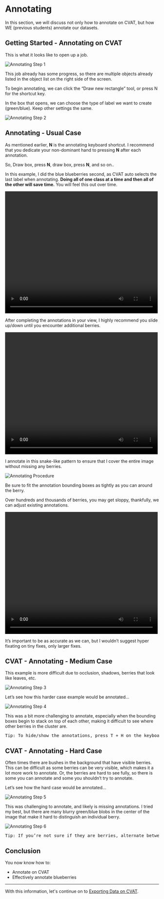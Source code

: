 # Annotating

In this section, we will discuss not only how to annotate on CVAT, but how WE (previous students) annotate our datasets.


## Getting Started - Annotating on CVAT

This is what it looks like to open up a job.

![Annotating Step 1](../../images/cvat/annotating/cvat-annotating1.png)

This job already has some progress, so there are multiple objects already listed in the object list on the right side of the screen.

To begin annotating, we can click the “Draw new rectangle” tool, or press N for the shortcut key.

In the box that opens, we can choose the type of label we want to create (green/blue). Keep other settings the same.

![Annotating Step 2](../../images/cvat/annotating/cvat-annotating2.png)


## Annotating - Usual Case


As mentioned earlier, <b>N</b> is the annotating keyboard shortcut. I recommend that you dedicate your non-dominant hand to pressing <b>N</b> after each annotation.

So, Draw box, press <b>N</b>, draw box, press <b>N</b>, and so on..

In this example, I did the blue blueberries second, as CVAT auto selects the last label when annotating. <b>Doing all of one class at a time and then all of the other will save time.</b> You will feel this out over time.

<video width="500" height="400" 
       src="../_static/videos/Blue_Annotating.mp4"  
       controls>
</video>

After completing the annotations in your view, I highly recommend you slide up/down until you encounter additional berries.

<video width="500" height="400" 
       src="../_static/videos/Sliding_Up.mp4"  
       controls>
</video>

I annotate in this snake-like pattern to ensure that I cover the entire image without missing any berries.

![Annotating Procedure](../../images/cvat/annotating/Annotation-Procedure.png)

Be sure to fit the annotation bounding boxes as tightly as you can around the berry.

Over hundreds and thousands of berries, you may get sloppy, thankfully, we can adjust existing annotations.

<video width="500" height="400" 
       src="../_static/videos/Fixing_Annotations.mp4"  
       controls>
</video>

It’s important to be as accurate as we can, but I wouldn’t suggest hyper fixating on tiny fixes, only larger fixes.


## CVAT - Annotating - Medium Case

This example is more difficult due to occlusion, shadows, berries that look like leaves, etc.

![Annotating Step 3](../../images/cvat/annotating/cvat-annotating3.png)

Let’s see how this harder case example would be annotated…

![Annotating Step 4](../../images/cvat/annotating/cvat-annotating4.png)

This was a bit more challenging to annotate, especially when the bounding boxes begin to stack on top of each other, making it difficult to see where other berries in the cluster are.

<pre>
Tip: To hide/show the annotations, press T + H on the keyboard.
</pre>

## CVAT - Annotating - Hard Case

Often times there are bushes in the background that have visible berries. This can be difficult as some berries can be very visible, which makes it a lot more work to annotate. Or, the berries are hard to see fully, so there is some you can annotate and some you shouldn’t try to annotate.

Let’s see how the hard case would be annotated…

![Annotating Step 5](../../images/cvat/annotating/cvat-annotating5.png)

This was challenging to annotate, and likely is missing annotations. I tried my best, but there are many blurry green/blue blobs in the center of the image that make it hard to distinguish an individual berry.

![Annotating Step 6](../../images/cvat/annotating/cvat-annotating6.png)


<pre>
Tip: If you’re not sure if they are berries, alternate between zooming in & out (with your mouse wheel) to change your perspective.
</pre>

## Conclusion


You now know how to:
<ul>
<li>Annotate on CVAT
<li>Effectively annotate blueberries
</ul>

---

With this information, let's continue on to [Exporting Data on CVAT](../cvat/exporting.md).